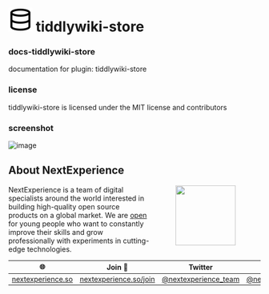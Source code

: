 # <img src="https://raw.githubusercontent.com/mindcrazyapps/uiux-tiddlywiki-store/main/logo.svg"> tiddlywiki-store

### docs-tiddlywiki-store
documentation for plugin: tiddlywiki-store

### license
tiddlywiki-store is licensed under the MIT license and contributors

### screenshot
![image](https://user-images.githubusercontent.com/123137817/214374950-fb181327-bba0-4228-966b-d67003a89f93.png)


## About NextExperience

<img align="right" width="120" height="120" src="https://cdn-icons-png.flaticon.com/512/1600/1600856.png" hspace="50">

NextExperience is a team of digital specialists around the world interested in building high-quality open source products on a global market. We are [open](https://codex.so/join) for young people who want to constantly improve their skills and grow professionally with experiments in cutting-edge technologies.

| 🌐 | Join  👋  | Twitter | Instagram |
| -- | -- | -- | -- |
| [nextexperience.so](https://nextexperience.so) | [nextexperience.so/join](https://nextexperience.so/join) |[@nextexperience_team](http://twitter.com/nextexperience_team) | [@nextexperience_team](http://instagram.com/nextexperience_team/) |

